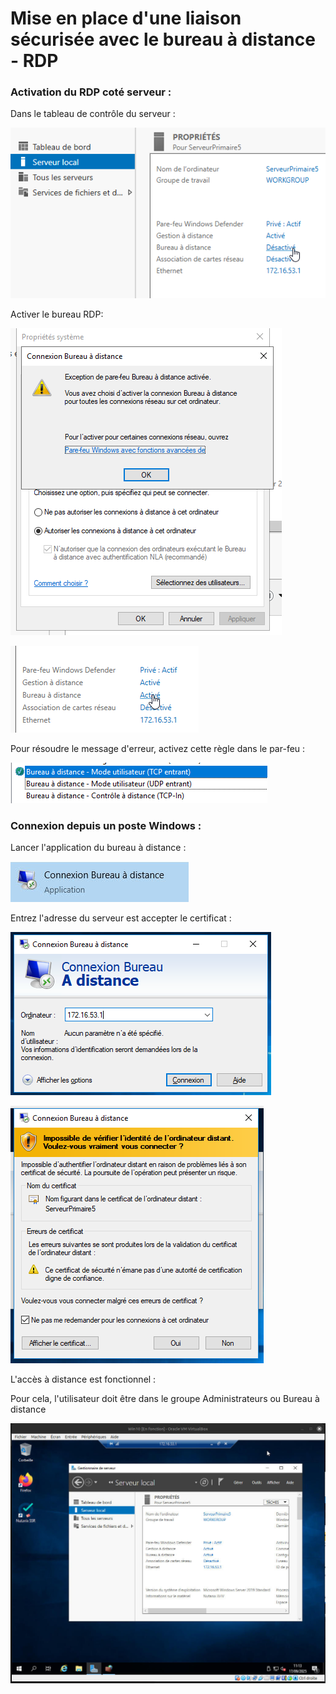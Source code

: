 # Mise en place d'une liaison sécurisée avec le bureau à distance - **RDP**

### Activation du RDP coté serveur :

Dans le tableau de contrôle du serveur :
 
![](../../media/doc/W19S/RDP/1_CUB-AdminSys-Fichede.png)

Activer le bureau RDP:
 
![](../../media/doc/W19S/RDP/13_CUB-AdminSys-Fichede.png)
 
![](../../media/doc/W19S/RDP/4_CUB-AdminSys-Fichede.png)

Pour résoudre le message d'erreur, activez cette règle dans le par-feu :
 
![](../../media/doc/W19S/RDP/3_CUB-AdminSys-Fichede.png)


### Connexion depuis un poste Windows :

Lancer l'application du bureau à distance :
 
![](../../media/doc/W19S/RDP/14_CUB-AdminSys-Fichede.png)

Entrez l'adresse du serveur est accepter le certificat :
 
![](../../media/doc/W19S/RDP/10_CUB-AdminSys-Fichede.png)
 
![](../../media/doc/W19S/RDP/2_CUB-AdminSys-Fichede.png)


L'accès à distance est fonctionnel :

Pour cela, l'utilisateur doit être dans le groupe Administrateurs ou Bureau à distance
 
![](../../media/doc/W19S/RDP/5_CUB-AdminSys-Fichede.png)

